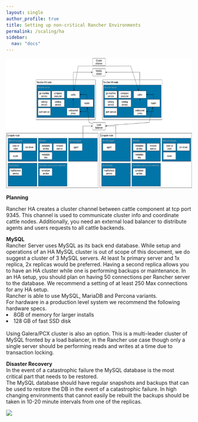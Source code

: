```yaml
---
layout: single
author_profile: true
title: Setting up non-critical Rancher Environments
permalink: /scaling/ha
sidebar:
  nav: "docs"
---
```


<p><img src="../media/image009.png" width="624" height="351" /></p>

<p><b>Planning</b></p>
<p>Rancher HA creates a cluster channel between cattle component at tcp port 9345. This channel is used to communicate cluster info and coordinate cattle nodes. 
Additionally, you need an external load balancer to distribute agents and users requests to all cattle backends.</p>
<b>MySQL</b><br>
Rancher Server uses MySQL as its back end database.  While setup and operations of an HA MySQL cluster is out of scope of this document, we do suggest a cluster of 3 MySQL servers. At least 1x primary server and 1x replica, 2x replicas would be preferred. Having a second replica allows you to have an HA cluster while one is performing backups or maintenance. In an HA setup, you should plan on having 50 connections per Rancher server to the database. We recommend a setting of at least 250 Max connections for any HA setup.<br>
Rancher is able to use MySQL, MariaDB and Percona variants. <br>
For hardware in a production level system we recommend the following hardware specs. 
<li>8GB of memory for larger installs</li>
<li>128 GB of fast SSD disk</li><br>
Using Galera/PCX cluster is also an option. This is a multi-leader cluster of MySQL fronted by a load balancer, in the Rancher use case though only a single server should be performing reads and writes at a time due to transaction locking. 

<b>Disaster Recovery</b><br>
In the event of a catastrophic failure the MySQL database is the most critical part that needs to be restored.<br>
The MySQL database should have regular snapshots and backups that can be used to restore the DB in the event of a catastrophic failure. In high changing environments that cannot easily be rebuilt the backups should be taken in 10-20 minute intervals from one of the replicas. <br>

<p><img src="../../media/image011.png" /></p>